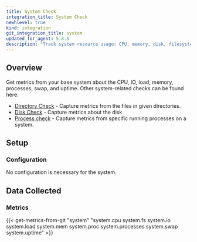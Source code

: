 ```yaml
---
title: System Check
integration_title: System Check
newhlevel: true
kind: integration
git_integration_title: system
updated_for_agent: 5.8.5
description: "Track system resource usage: CPU, memory, disk, filesystem, and more."
---
```

## Overview

Get metrics from your base system about the CPU, IO, load, memory, processes, swap, and uptime. Other system-related checks can be found here:

* [Directory Check](/integrations/directory) - Capture metrics from the files in given directories.
* [Disk Check](/integrations/disk) - Capture metrics about the disk
* [Process check](/integrations/process/) - Capture metrics from specific running processes on a system.

## Setup
### Configuration

No configuration is necessary for the system.

## Data Collected
### Metrics

{{< get-metrics-from-git "system" "system.cpu system.fs system.io system.load system.mem system.proc system.processes system.swap system.uptime" >}}